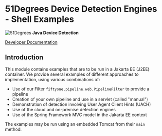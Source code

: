 # 51Degrees Device Detection Engines - Shell Examples

![51Degrees](https://51degrees.com/img/logo.png?utm_source=github&utm_medium=repository&utm_content=readme_main&utm_campaign=java-open-source "Data rewards the curious") **Java Device Detection**

[Developer Documentation](https://51degrees.com/device-detection-java/index.html?utm_source=github&utm_medium=repository&utm_content=documentation&utm_campaign=java-open-source "developer documentation")

## Introduction

This module contains examples that are to be run in a Jakarta EE (J2EE) container. We provide several examples
of different approaches to implementation, using various combinations of:

- Use of our Filter `fiftyone.pipeline.web.PipelineFilter` to provide a pipeline
- Creation of your own pipeline and use in a servlet (called "manual")
- Demonstration of detection involving User Agent Client Hints (UACH)
- Use of the cloud and on-premise detection engines
- Use of the Spring Framework MVC model in the Jakarta EE context

The examples may be run using an embedded Tomcat from their `main` method.